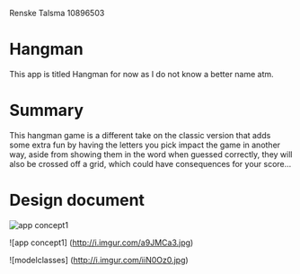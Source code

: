 Renske Talsma
10896503

# Hangman

This app is titled Hangman for now as I do not know a better name atm.

# Summary

This hangman game is a different take on the classic version that adds some extra fun by having the letters you pick impact the game in another way, aside from showing them in the word when guessed correctly, they will also be crossed off a grid, which could have consequences for your score...

# Design document

![app concept1](http://i.imgur.com/iiN0Oz0.jpg)

![app concept1] (http://i.imgur.com/a9JMCa3.jpg)



![modelclasses] (http://i.imgur.com/iiN0Oz0.jpg)